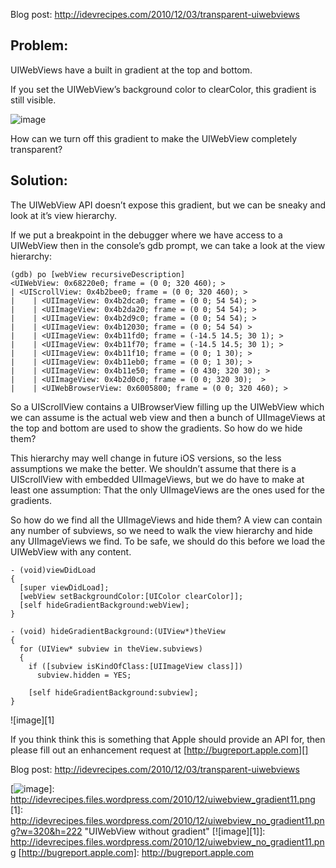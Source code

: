 Blog post: http://idevrecipes.com/2010/12/03/transparent-uiwebviews

## Problem:

UIWebViews have a built in gradient at the top and bottom.

If you set the UIWebView’s background color to clearColor, this
gradient is still visible.

![image][]

How can we turn off this gradient to make the UIWebView completely
transparent?

## Solution:

The UIWebView API doesn’t expose this gradient, but we can be
sneaky and look at it’s view hierarchy.

If we put a breakpoint in the debugger where we have access to a
UIWebView then in the console’s gdb prompt, we can take a look at
the view hierarchy:

    (gdb) po [webView recursiveDescription]
    <UIWebView: 0x68220e0; frame = (0 0; 320 460); >
    | <UIScrollView: 0x4b2bee0; frame = (0 0; 320 460); >
    |    | <UIImageView: 0x4b2dca0; frame = (0 0; 54 54); >
    |    | <UIImageView: 0x4b2da20; frame = (0 0; 54 54); >
    |    | <UIImageView: 0x4b2d9c0; frame = (0 0; 54 54); >
    |    | <UIImageView: 0x4b12030; frame = (0 0; 54 54) >
    |    | <UIImageView: 0x4b11fd0; frame = (-14.5 14.5; 30 1); >
    |    | <UIImageView: 0x4b11f70; frame = (-14.5 14.5; 30 1); >
    |    | <UIImageView: 0x4b11f10; frame = (0 0; 1 30); >
    |    | <UIImageView: 0x4b11eb0; frame = (0 0; 1 30); >
    |    | <UIImageView: 0x4b11e50; frame = (0 430; 320 30); >
    |    | <UIImageView: 0x4b2d0c0; frame = (0 0; 320 30);  >
    |    | <UIWebBrowserView: 0x6005800; frame = (0 0; 320 460); >

So a UIScrollView contains a UIBrowserView filling up the UIWebView
which we can assume is the actual web view and then a bunch of
UIImageViews at the top and bottom are used to show the gradients.
So how do we hide them?

This hierarchy may well change in future iOS versions, so the less
assumptions we make the better. We shouldn’t assume that there is a
UIScrollView with embedded UIImageViews, but we do have to make at
least one assumption: That the only UIImageViews are the ones used
for the gradients.

So how do we find all the UIImageViews and hide them? A view can
contain any number of subviews, so we need to walk the view
hierarchy and hide any UIImageViews we find. To be safe, we should
do this before we load the UIWebView with any content.

    - (void)viewDidLoad
    {
      [super viewDidLoad];
      [webView setBackgroundColor:[UIColor clearColor]];
      [self hideGradientBackground:webView];
    }
    
    - (void) hideGradientBackground:(UIView*)theView
    {
      for (UIView* subview in theView.subviews)
      {
        if ([subview isKindOfClass:[UIImageView class]])
          subview.hidden = YES;
    
        [self hideGradientBackground:subview];
    }

![image][1]

If you think think this is something that Apple should provide an
API for, then please fill out an enhancement request at
[http://bugreport.apple.com][]

Blog post: http://idevrecipes.com/2010/12/03/transparent-uiwebviews

  [http://github.com/boctor/idev-recipes/tree/master/TransparentUIWebViews]: http://github.com/boctor/idev-recipes/tree/master/TransparentUIWebViews/
  [image]: http://idevrecipes.files.wordpress.com/2010/12/uiwebview_gradient11.png?w=320&h=222 "UIWebView with gradient"
  [![image][]]: http://idevrecipes.files.wordpress.com/2010/12/uiwebview_gradient11.png
  [1]: http://idevrecipes.files.wordpress.com/2010/12/uiwebview_no_gradient11.png?w=320&h=222 "UIWebView without gradient"
  [![image][1]]: http://idevrecipes.files.wordpress.com/2010/12/uiwebview_no_gradient11.png
  [http://bugreport.apple.com]: http://bugreport.apple.com
